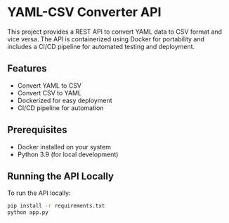 # YAML-CSV Converter API

This project provides a REST API to convert YAML data to CSV format and vice versa. The API is containerized using Docker for portability and includes a CI/CD pipeline for automated testing and deployment.

## Features
- Convert YAML to CSV
- Convert CSV to YAML
- Dockerized for easy deployment
- CI/CD pipeline for automation

## Prerequisites
- Docker installed on your system
- Python 3.9 (for local development)

## Running the API Locally
To run the API locally:
```bash
pip install -r requirements.txt
python app.py
```
